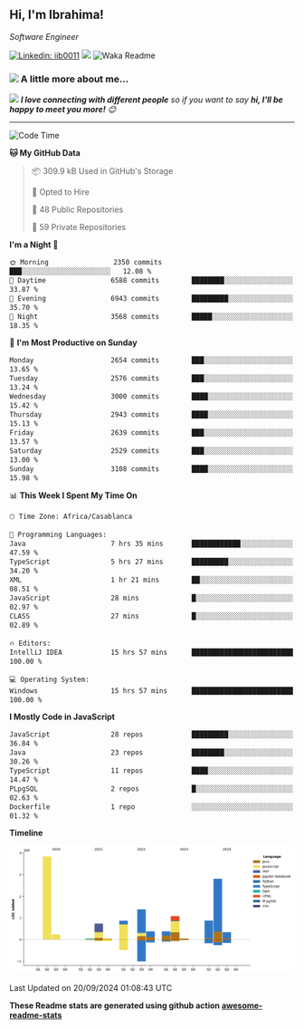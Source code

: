 <h2>Hi, I'm Ibrahima! </h2>
<p><em>Software Engineer 
</em></p>


[![Linkedin: iib0011](https://img.shields.io/badge/-iib0011-blue?style=flat-square&logo=Linkedin&logoColor=white&link=https://www.linkedin.com/in/iib0011/)](https://www.linkedin.com/in/iib0011/)
![](https://visitor-badge.glitch.me/badge?page_id=iib0011)
![Waka Readme](https://github.com/iib0011/iib0011/workflows/Waka%20Readme/badge.svg)


### <img src="https://media.giphy.com/media/VgCDAzcKvsR6OM0uWg/giphy.gif" width="50"> A little more about me...  


<img src="https://media.giphy.com/media/LnQjpWaON8nhr21vNW/giphy.gif" width="60"> <em><b>I love connecting with different people</b> so if you want to say <b>hi, I'll be happy to meet you more!</b> 😊</em>

---
<!--START_SECTION:waka-->
![Code Time](http://img.shields.io/badge/Code%20Time-3%2C767%20hrs%2035%20mins-blue)

**🐱 My GitHub Data** 

> 📦 309.9 kB Used in GitHub's Storage 
 > 
> 💼 Opted to Hire
 > 
> 📜 48 Public Repositories 
 > 
> 🔑 59 Private Repositories 
 > 
**I'm a Night 🦉** 

```text
🌞 Morning                2350 commits        ███░░░░░░░░░░░░░░░░░░░░░░   12.08 % 
🌆 Daytime                6588 commits        ████████░░░░░░░░░░░░░░░░░   33.87 % 
🌃 Evening                6943 commits        █████████░░░░░░░░░░░░░░░░   35.70 % 
🌙 Night                  3568 commits        █████░░░░░░░░░░░░░░░░░░░░   18.35 % 
```
📅 **I'm Most Productive on Sunday** 

```text
Monday                   2654 commits        ███░░░░░░░░░░░░░░░░░░░░░░   13.65 % 
Tuesday                  2576 commits        ███░░░░░░░░░░░░░░░░░░░░░░   13.24 % 
Wednesday                3000 commits        ████░░░░░░░░░░░░░░░░░░░░░   15.42 % 
Thursday                 2943 commits        ████░░░░░░░░░░░░░░░░░░░░░   15.13 % 
Friday                   2639 commits        ███░░░░░░░░░░░░░░░░░░░░░░   13.57 % 
Saturday                 2529 commits        ███░░░░░░░░░░░░░░░░░░░░░░   13.00 % 
Sunday                   3108 commits        ████░░░░░░░░░░░░░░░░░░░░░   15.98 % 
```


📊 **This Week I Spent My Time On** 

```text
🕑︎ Time Zone: Africa/Casablanca

💬 Programming Languages: 
Java                     7 hrs 35 mins       ████████████░░░░░░░░░░░░░   47.59 % 
TypeScript               5 hrs 27 mins       █████████░░░░░░░░░░░░░░░░   34.20 % 
XML                      1 hr 21 mins        ██░░░░░░░░░░░░░░░░░░░░░░░   08.51 % 
JavaScript               28 mins             █░░░░░░░░░░░░░░░░░░░░░░░░   02.97 % 
CLASS                    27 mins             █░░░░░░░░░░░░░░░░░░░░░░░░   02.89 % 

🔥 Editors: 
IntelliJ IDEA            15 hrs 57 mins      █████████████████████████   100.00 % 

💻 Operating System: 
Windows                  15 hrs 57 mins      █████████████████████████   100.00 % 
```

**I Mostly Code in JavaScript** 

```text
JavaScript               28 repos            █████████░░░░░░░░░░░░░░░░   36.84 % 
Java                     23 repos            ████████░░░░░░░░░░░░░░░░░   30.26 % 
TypeScript               11 repos            ████░░░░░░░░░░░░░░░░░░░░░   14.47 % 
PLpgSQL                  2 repos             █░░░░░░░░░░░░░░░░░░░░░░░░   02.63 % 
Dockerfile               1 repo              ░░░░░░░░░░░░░░░░░░░░░░░░░   01.32 % 
```



**Timeline**

![Lines of Code chart](https://raw.githubusercontent.com/iib0011/iib0011/master/assets/bar_graph.png)


 Last Updated on 20/09/2024 01:08:43 UTC
<!--END_SECTION:waka-->

**These Readme stats are generated using github action [awesome-readme-stats](https://github.com/iib0011/waka-readme-stats)**
